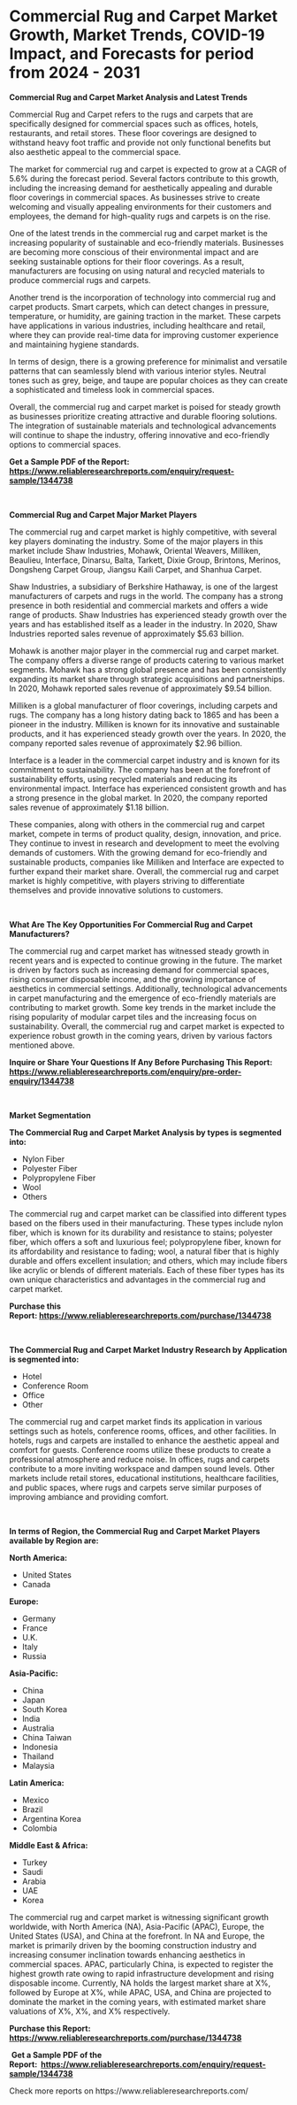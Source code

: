 <p><h1>Commercial Rug and Carpet Market Growth, Market Trends, COVID-19 Impact, and Forecasts for period from 2024 - 2031</h1></p><p><strong>Commercial Rug and Carpet Market Analysis and Latest Trends</strong></p>
<p><p>Commercial Rug and Carpet refers to the rugs and carpets that are specifically designed for commercial spaces such as offices, hotels, restaurants, and retail stores. These floor coverings are designed to withstand heavy foot traffic and provide not only functional benefits but also aesthetic appeal to the commercial space.</p><p>The market for commercial rug and carpet is expected to grow at a CAGR of 5.6% during the forecast period. Several factors contribute to this growth, including the increasing demand for aesthetically appealing and durable floor coverings in commercial spaces. As businesses strive to create welcoming and visually appealing environments for their customers and employees, the demand for high-quality rugs and carpets is on the rise.</p><p>One of the latest trends in the commercial rug and carpet market is the increasing popularity of sustainable and eco-friendly materials. Businesses are becoming more conscious of their environmental impact and are seeking sustainable options for their floor coverings. As a result, manufacturers are focusing on using natural and recycled materials to produce commercial rugs and carpets.</p><p>Another trend is the incorporation of technology into commercial rug and carpet products. Smart carpets, which can detect changes in pressure, temperature, or humidity, are gaining traction in the market. These carpets have applications in various industries, including healthcare and retail, where they can provide real-time data for improving customer experience and maintaining hygiene standards.</p><p>In terms of design, there is a growing preference for minimalist and versatile patterns that can seamlessly blend with various interior styles. Neutral tones such as grey, beige, and taupe are popular choices as they can create a sophisticated and timeless look in commercial spaces.</p><p>Overall, the commercial rug and carpet market is poised for steady growth as businesses prioritize creating attractive and durable flooring solutions. The integration of sustainable materials and technological advancements will continue to shape the industry, offering innovative and eco-friendly options to commercial spaces.</p></p>
<p><strong>Get a Sample PDF of the Report:&nbsp; <a href="https://www.reliableresearchreports.com/enquiry/request-sample/1344738">https://www.reliableresearchreports.com/enquiry/request-sample/1344738</a></strong></p>
<p>&nbsp;</p>
<p><strong>Commercial Rug and Carpet Major Market Players</strong></p>
<p><p>The commercial rug and carpet market is highly competitive, with several key players dominating the industry. Some of the major players in this market include Shaw Industries, Mohawk, Oriental Weavers, Milliken, Beaulieu, Interface, Dinarsu, Balta, Tarkett, Dixie Group, Brintons, Merinos, Dongsheng Carpet Group, Jiangsu Kaili Carpet, and Shanhua Carpet.</p><p>Shaw Industries, a subsidiary of Berkshire Hathaway, is one of the largest manufacturers of carpets and rugs in the world. The company has a strong presence in both residential and commercial markets and offers a wide range of products. Shaw Industries has experienced steady growth over the years and has established itself as a leader in the industry. In 2020, Shaw Industries reported sales revenue of approximately $5.63 billion.</p><p>Mohawk is another major player in the commercial rug and carpet market. The company offers a diverse range of products catering to various market segments. Mohawk has a strong global presence and has been consistently expanding its market share through strategic acquisitions and partnerships. In 2020, Mohawk reported sales revenue of approximately $9.54 billion.</p><p>Milliken is a global manufacturer of floor coverings, including carpets and rugs. The company has a long history dating back to 1865 and has been a pioneer in the industry. Milliken is known for its innovative and sustainable products, and it has experienced steady growth over the years. In 2020, the company reported sales revenue of approximately $2.96 billion.</p><p>Interface is a leader in the commercial carpet industry and is known for its commitment to sustainability. The company has been at the forefront of sustainability efforts, using recycled materials and reducing its environmental impact. Interface has experienced consistent growth and has a strong presence in the global market. In 2020, the company reported sales revenue of approximately $1.18 billion.</p><p>These companies, along with others in the commercial rug and carpet market, compete in terms of product quality, design, innovation, and price. They continue to invest in research and development to meet the evolving demands of customers. With the growing demand for eco-friendly and sustainable products, companies like Milliken and Interface are expected to further expand their market share. Overall, the commercial rug and carpet market is highly competitive, with players striving to differentiate themselves and provide innovative solutions to customers.</p></p>
<p>&nbsp;</p>
<p><strong>What Are The Key Opportunities For Commercial Rug and Carpet Manufacturers?</strong></p>
<p><p>The commercial rug and carpet market has witnessed steady growth in recent years and is expected to continue growing in the future. The market is driven by factors such as increasing demand for commercial spaces, rising consumer disposable income, and the growing importance of aesthetics in commercial settings. Additionally, technological advancements in carpet manufacturing and the emergence of eco-friendly materials are contributing to market growth. Some key trends in the market include the rising popularity of modular carpet tiles and the increasing focus on sustainability. Overall, the commercial rug and carpet market is expected to experience robust growth in the coming years, driven by various factors mentioned above.</p></p>
<p><strong>Inquire or Share Your Questions If Any Before Purchasing This Report: <a href="https://www.reliableresearchreports.com/enquiry/pre-order-enquiry/1344738">https://www.reliableresearchreports.com/enquiry/pre-order-enquiry/1344738</a></strong></p>
<p>&nbsp;</p>
<p><strong>Market Segmentation</strong></p>
<p><strong>The Commercial Rug and Carpet Market Analysis by types is segmented into:</strong></p>
<p><ul><li>Nylon Fiber</li><li>Polyester Fiber</li><li>Polypropylene Fiber</li><li>Wool</li><li>Others</li></ul></p>
<p><p>The commercial rug and carpet market can be classified into different types based on the fibers used in their manufacturing. These types include nylon fiber, which is known for its durability and resistance to stains; polyester fiber, which offers a soft and luxurious feel; polypropylene fiber, known for its affordability and resistance to fading; wool, a natural fiber that is highly durable and offers excellent insulation; and others, which may include fibers like acrylic or blends of different materials. Each of these fiber types has its own unique characteristics and advantages in the commercial rug and carpet market.</p></p>
<p><strong>Purchase this Report:&nbsp;<a href="https://www.reliableresearchreports.com/purchase/1344738">https://www.reliableresearchreports.com/purchase/1344738</a></strong></p>
<p>&nbsp;</p>
<p><strong>The Commercial Rug and Carpet Market Industry Research by Application is segmented into:</strong></p>
<p><ul><li>Hotel</li><li>Conference Room</li><li>Office</li><li>Other</li></ul></p>
<p><p>The commercial rug and carpet market finds its application in various settings such as hotels, conference rooms, offices, and other facilities. In hotels, rugs and carpets are installed to enhance the aesthetic appeal and comfort for guests. Conference rooms utilize these products to create a professional atmosphere and reduce noise. In offices, rugs and carpets contribute to a more inviting workspace and dampen sound levels. Other markets include retail stores, educational institutions, healthcare facilities, and public spaces, where rugs and carpets serve similar purposes of improving ambiance and providing comfort.</p></p>
<p>&nbsp;</p>
<p><strong>In terms of Region, the Commercial Rug and Carpet Market Players available by Region are:</strong></p>
<p>
    <p> <strong> North America: </strong>
        <ul>
            <li>United States</li>
            <li>Canada</li>
        </ul>
        </p> 
    <p> <strong> Europe: </strong>
        <ul>
            <li>Germany</li>
            <li>France</li>
            <li>U.K.</li>
            <li>Italy</li>
            <li>Russia</li>
        </ul>
        </p> 
    <p> <strong> Asia-Pacific: </strong>
        <ul>
            <li>China</li>
            <li>Japan</li>
            <li>South Korea</li>
            <li>India</li>
            <li>Australia</li>
            <li>China Taiwan</li>
            <li>Indonesia</li>
            <li>Thailand</li>
            <li>Malaysia</li>
        </ul>
        </p> 
    <p> <strong> Latin America: </strong>
        <ul>
            <li>Mexico</li>
            <li>Brazil</li>
            <li>Argentina Korea</li>
            <li>Colombia</li>
        </ul>
        </p> 
    <p> <strong> Middle East & Africa: </strong>
        <ul>
            <li>Turkey</li>
            <li>Saudi</li>
            <li>Arabia</li>
            <li>UAE</li>
            <li>Korea</li>
        </ul>
    </p>
    </p>
<p><p>The commercial rug and carpet market is witnessing significant growth worldwide, with North America (NA), Asia-Pacific (APAC), Europe, the United States (USA), and China at the forefront. In NA and Europe, the market is primarily driven by the booming construction industry and increasing consumer inclination towards enhancing aesthetics in commercial spaces. APAC, particularly China, is expected to register the highest growth rate owing to rapid infrastructure development and rising disposable income. Currently, NA holds the largest market share at X%, followed by Europe at X%, while APAC, USA, and China are projected to dominate the market in the coming years, with estimated market share valuations of X%, X%, and X% respectively.        </p></p>
<p><strong>Purchase this Report: <a href="https://www.reliableresearchreports.com/purchase/1344738">https://www.reliableresearchreports.com/purchase/1344738</a></strong></p>
<p>&nbsp;<strong>Get a Sample PDF of the Report:&nbsp;&nbsp;<a href="https://www.reliableresearchreports.com/enquiry/request-sample/1344738">https://www.reliableresearchreports.com/enquiry/request-sample/1344738</a></strong></p>
<p><strong></strong></p>
<p>Check more reports on https://www.reliableresearchreports.com/</p>
